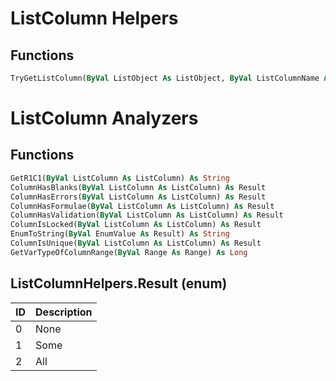 # ListColumn Helpers
## Functions
```vb
TryGetListColumn(ByVal ListObject As ListObject, ByVal ListColumnName As String, ByRef OutListColumn As Public Function Exists(ByVal ListObject As ListObject, ByVal ListColumnName As String) As Boolean
```

# ListColumn Analyzers
## Functions
```vb
GetR1C1(ByVal ListColumn As ListColumn) As String
ColumnHasBlanks(ByVal ListColumn As ListColumn) As Result
ColumnHasErrors(ByVal ListColumn As ListColumn) As Result
ColumnHasFormulae(ByVal ListColumn As ListColumn) As Result
ColumnHasValidation(ByVal ListColumn As ListColumn) As Result
ColumnIsLocked(ByVal ListColumn As ListColumn) As Result
EnumToString(ByVal EnumValue As Result) As String
ColumnIsUnique(ByVal ListColumn As ListColumn) As Result
GetVarTypeOfColumnRange(ByVal Range As Range) As Long
```

## ListColumnHelpers.Result (enum)
| ID | Description |
| -- | ----------- |
| 0  | None        |
| 1  | Some        |
| 2  | All         |

